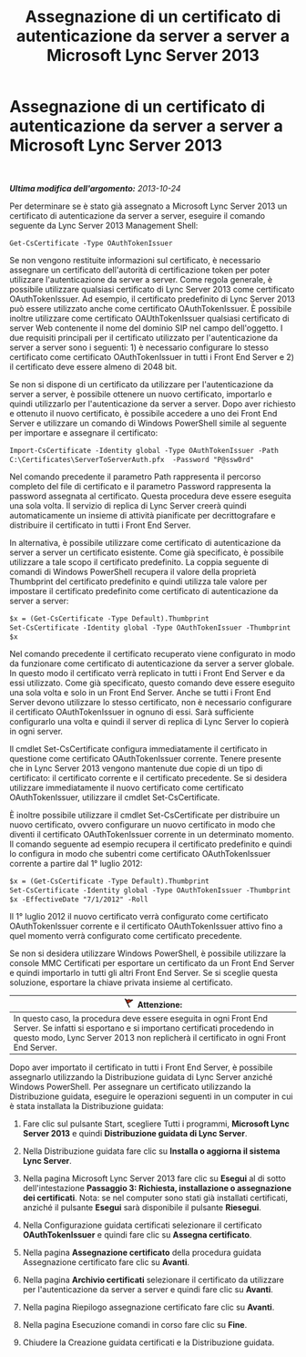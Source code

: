 ﻿---
title: Assegnazione di un certificato di autenticazione da server a server a Microsoft Lync Server 2013
TOCTitle: Assegnazione di un certificato di autenticazione da server a server a Microsoft Lync Server 2013
ms:assetid: c7413954-2504-47f4-a073-44548aff1c0c
ms:mtpsurl: https://technet.microsoft.com/it-it/library/JJ205253(v=OCS.15)
ms:contentKeyID: 49301914
ms.date: 08/24/2015
mtps_version: v=OCS.15
ms.translationtype: HT
---

# Assegnazione di un certificato di autenticazione da server a server a Microsoft Lync Server 2013

 

_**Ultima modifica dell'argomento:** 2013-10-24_

Per determinare se è stato già assegnato a Microsoft Lync Server 2013 un certificato di autenticazione da server a server, eseguire il comando seguente da Lync Server 2013 Management Shell:

    Get-CsCertificate -Type OAuthTokenIssuer

Se non vengono restituite informazioni sul certificato, è necessario assegnare un certificato dell'autorità di certificazione token per poter utilizzare l'autenticazione da server a server. Come regola generale, è possibile utilizzare qualsiasi certificato di Lync Server 2013 come certificato OAuthTokenIssuer. Ad esempio, il certificato predefinito di Lync Server 2013 può essere utilizzato anche come certificato OAuthTokenIssuer. È possibile inoltre utilizzare come certificato OAUthTokenIssuer qualsiasi certificato di server Web contenente il nome del dominio SIP nel campo dell'oggetto. I due requisiti principali per il certificato utilizzato per l'autenticazione da server a server sono i seguenti: 1) è necessario configurare lo stesso certificato come certificato OAuthTokenIssuer in tutti i Front End Server e 2) il certificato deve essere almeno di 2048 bit.

Se non si dispone di un certificato da utilizzare per l'autenticazione da server a server, è possibile ottenere un nuovo certificato, importarlo e quindi utilizzarlo per l'autenticazione da server a server. Dopo aver richiesto e ottenuto il nuovo certificato, è possibile accedere a uno dei Front End Server e utilizzare un comando di Windows PowerShell simile al seguente per importare e assegnare il certificato:

    Import-CsCertificate -Identity global -Type OAuthTokenIssuer -Path C:\Certificates\ServerToServerAuth.pfx  -Password "P@ssw0rd"

Nel comando precedente il parametro Path rappresenta il percorso completo del file di certificato e il parametro Password rappresenta la password assegnata al certificato. Questa procedura deve essere eseguita una sola volta. Il servizio di replica di Lync Server creerà quindi automaticamente un insieme di attività pianificate per decrittografare e distribuire il certificato in tutti i Front End Server.

In alternativa, è possibile utilizzare come certificato di autenticazione da server a server un certificato esistente. Come già specificato, è possibile utilizzare a tale scopo il certificato predefinito. La coppia seguente di comandi di Windows PowerShell recupera il valore della proprietà Thumbprint del certificato predefinito e quindi utilizza tale valore per impostare il certificato predefinito come certificato di autenticazione da server a server:

    $x = (Get-CsCertificate -Type Default).Thumbprint
    Set-CsCertificate -Identity global -Type OAuthTokenIssuer -Thumbprint $x

Nel comando precedente il certificato recuperato viene configurato in modo da funzionare come certificato di autenticazione da server a server globale. In questo modo il certificato verrà replicato in tutti i Front End Server e da essi utilizzato. Come già specificato, questo comando deve essere eseguito una sola volta e solo in un Front End Server. Anche se tutti i Front End Server devono utilizzare lo stesso certificato, non è necessario configurare il certificato OAuthTokenIssuer in ognuno di essi. Sarà sufficiente configurarlo una volta e quindi il server di replica di Lync Server lo copierà in ogni server.

Il cmdlet Set-CsCertificate configura immediatamente il certificato in questione come certificato OAuthTokenIssuer corrente. Tenere presente che in Lync Server 2013 vengono mantenute due copie di un tipo di certificato: il certificato corrente e il certificato precedente. Se si desidera utilizzare immediatamente il nuovo certificato come certificato OAuthTokenIssuer, utilizzare il cmdlet Set-CsCertificate.

È inoltre possibile utilizzare il cmdlet Set-CsCertificate per distribuire un nuovo certificato, ovvero configurare un nuovo certificato in modo che diventi il certificato OAuthTokenIssuer corrente in un determinato momento. Il comando seguente ad esempio recupera il certificato predefinito e quindi lo configura in modo che subentri come certificato OAuthTokenIssuer corrente a partire dal 1° luglio 2012:

    $x = (Get-CsCertificate -Type Default).Thumbprint
    Set-CsCertificate -Identity global -Type OAuthTokenIssuer -Thumbprint $x -EffectiveDate "7/1/2012" -Roll

Il 1° luglio 2012 il nuovo certificato verrà configurato come certificato OAuthTokenIssuer corrente e il certificato OAuthTokenIssuer attivo fino a quel momento verrà configurato come certificato precedente.

Se non si desidera utilizzare Windows PowerShell, è possibile utilizzare la console MMC Certificati per esportare un certificato da un Front End Server e quindi importarlo in tutti gli altri Front End Server. Se si sceglie questa soluzione, esportare la chiave privata insieme al certificato.

<table>
<thead>
<tr class="header">
<th><img src="images/JJ205186.Caution(OCS.15).gif" title="Caution" alt="Caution" />Attenzione:</th>
</tr>
</thead>
<tbody>
<tr class="odd">
<td>In questo caso, la procedura deve essere eseguita in ogni Front End Server. Se infatti si esportano e si importano certificati procedendo in questo modo, Lync Server 2013 non replicherà il certificato in ogni Front End Server.</td>
</tr>
</tbody>
</table>


Dopo aver importato il certificato in tutti i Front End Server, è possibile assegnarlo utilizzando la Distribuzione guidata di Lync Server anziché Windows PowerShell. Per assegnare un certificato utilizzando la Distribuzione guidata, eseguire le operazioni seguenti in un computer in cui è stata installata la Distribuzione guidata:

1.  Fare clic sul pulsante Start, scegliere Tutti i programmi, **Microsoft Lync Server 2013** e quindi **Distribuzione guidata di Lync Server**.

2.  Nella Distribuzione guidata fare clic su **Installa o aggiorna il sistema Lync Server**.

3.  Nella pagina Microsoft Lync Server 2013 fare clic su **Esegui** al di sotto dell'intestazione **Passaggio 3: Richiesta, installazione o assegnazione dei certificati**. Nota: se nel computer sono stati già installati certificati, anziché il pulsante **Esegui** sarà disponibile il pulsante **Riesegui**.

4.  Nella Configurazione guidata certificati selezionare il certificato **OAuthTokenIssuer** e quindi fare clic su **Assegna certificato**.

5.  Nella pagina **Assegnazione certificato** della procedura guidata Assegnazione certificato fare clic su **Avanti**.

6.  Nella pagina **Archivio certificati** selezionare il certificato da utilizzare per l'autenticazione da server a server e quindi fare clic su **Avanti**.

7.  Nella pagina Riepilogo assegnazione certificato fare clic su **Avanti**.

8.  Nella pagina Esecuzione comandi in corso fare clic su **Fine**.

9.  Chiudere la Creazione guidata certificati e la Distribuzione guidata.

